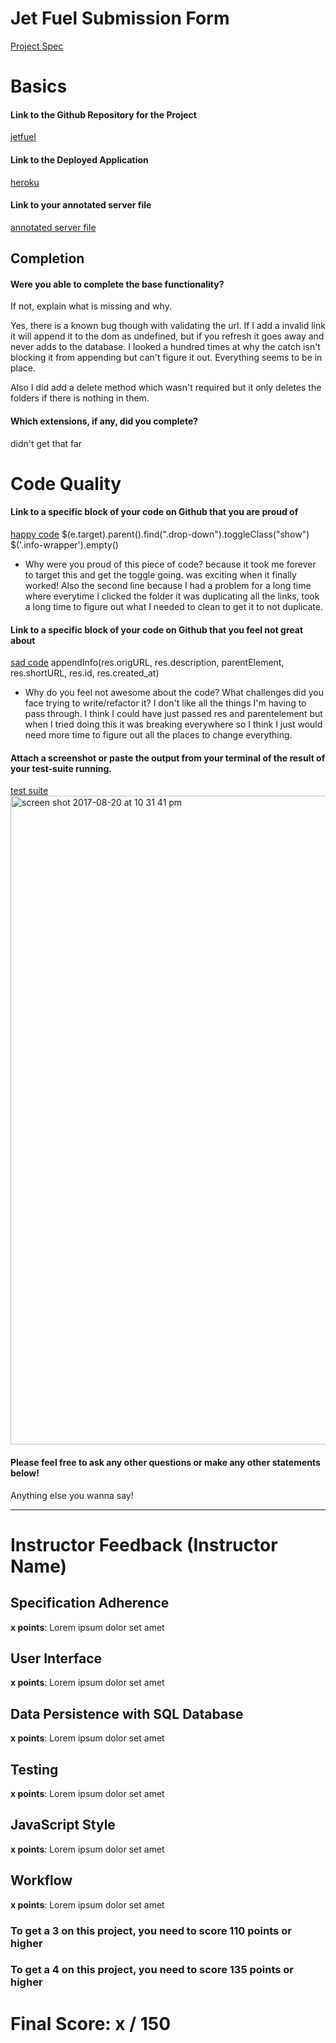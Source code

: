 # Jet Fuel Submission Form

[Project Spec](http://frontend.turing.io/projects/jet-fuel.html)

# Basics

#### Link to the Github Repository for the Project
[jetfuel](https://github.com/buji405/jet-fuel)

#### Link to the Deployed Application
[heroku](https://ciaras-jetfuel.herokuapp.com/)

#### Link to your annotated server file
[annotated server file](https://github.com/buji405/jet-fuel/blob/0a0fa18239f2247b0140f385fb6c11120b26c690/backend/server.js)

## Completion

#### Were you able to complete the base functionality?

If not, explain what is missing and why.

Yes, there is a known bug though with validating the url. 
If I add a invalid link it will append it to the dom as undefined, but if you refresh 
it goes away and never adds to the database. I looked a hundred times at why the catch 
isn't blocking it from appending but can't figure it out. Everything seems to be in place. 

Also I did add a delete method which wasn't required but it only deletes the folders if there is nothing in them. 

#### Which extensions, if any, did you complete?
didn't get that far

# Code Quality

#### Link to a specific block of your code on Github that you are proud of
[happy code]()
$(e.target).parent().find(".drop-down").toggleClass("show") 
$('.info-wrapper').empty()

* Why were you proud of this piece of code?
because it took me forever to target this and get the toggle going. was exciting when it finally worked! 
Also the second line because I had a problem for a long time where everytime I clicked the folder it was 
duplicating all the links, took a long time to figure out what I needed to clean to get it to not duplicate. 

#### Link to a specific block of your code on Github that you feel not great about
[sad code]()
appendInfo(res.origURL, res.description, parentElement, res.shortURL, res.id, res.created_at)

* Why do you feel not awesome about the code? What challenges did you face trying to write/refactor it?
I don't like all the things I'm having to pass through. I think I could have just passed res and parentelement 
but when I tried doing this it was breaking everywhere so I think I just would need more time to figure out all the 
places to change everything. 

#### Attach a screenshot or paste the output from your terminal of the result of your test-suite running.

[test suite]()
<img width="1038" alt="screen shot 2017-08-20 at 10 31 41 pm" src="https://user-images.githubusercontent.com/18603030/29503701-74be8d74-85f7-11e7-867d-6301ae206630.png">

#### Please feel free to ask any other questions or make any other statements below!

Anything else you wanna say!

-----


# Instructor Feedback (Instructor Name)

## Specification Adherence

**x points**: Lorem ipsum dolor set amet

## User Interface

**x points**: Lorem ipsum dolor set amet

## Data Persistence with SQL Database

**x points**: Lorem ipsum dolor set amet

## Testing

**x points**: Lorem ipsum dolor set amet

## JavaScript Style

**x points**: Lorem ipsum dolor set amet

## Workflow

**x points**: Lorem ipsum dolor set amet


### To get a 3 on this project, you need to score 110 points or higher
### To get a 4 on this project, you need to score 135 points or higher

# Final Score: x / 150
